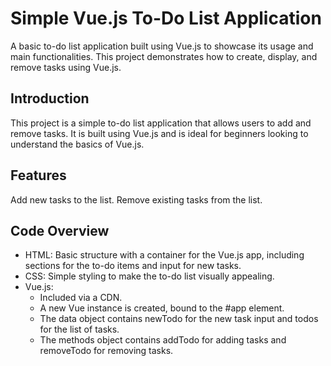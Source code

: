 # Simple Vue.js To-Do List Application
A basic to-do list application built using Vue.js to showcase its usage and main functionalities. 
This project demonstrates how to create, display, and remove tasks using Vue.js.

## Introduction
This project is a simple to-do list application that allows users to add and remove tasks. It is built using Vue.js and is ideal for beginners looking to understand the basics of Vue.js.

## Features
Add new tasks to the list.
Remove existing tasks from the list.

## Code Overview
- HTML: Basic structure with a container for the Vue.js app, including sections for the to-do items and input for new tasks.
- CSS: Simple styling to make the to-do list visually appealing.
- Vue.js:
  - Included via a CDN.
  - A new Vue instance is created, bound to the #app element.
  - The data object contains newTodo for the new task input and todos for the list of tasks.
  - The methods object contains addTodo for adding tasks and removeTodo for removing tasks.

